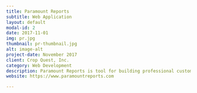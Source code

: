 ```yaml
---
title: Paramount Reports
subtitle: Web Application
layout: default
modal-id: 2
date: 2017-11-01
img: pr.jpg
thumbnail: pr-thumbnail.jpg
alt: image-alt
project-date: November 2017
client: Crop Quest, Inc.
category: Web Development
description: Paramount Reports is tool for building professional customizable reports for agX compliant software including SST Software's Summit and Sirrus. This was a complete web-based rewrite of our original desktop application. It uses Ruby on Rails, Sidekiq, PostgreSQL, PostGIS, and Bootstrap.
website: https://www.paramountreports.com

---
```


